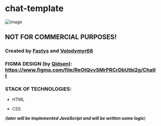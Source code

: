 # chat-template

![image](https://user-images.githubusercontent.com/49961010/163021143-83bf4cdd-e37d-4cde-a242-c14e6d42d8fc.png)

## NOT FOR COMMERCIAL PURPOSES!

### Created by [Fastys](https://github.com/fastys) and [Volodymyr68](https://github.com/volodymyr68)

### FIGMA DESIGN (by [Qidsen](https://github.com/qidsen)): https://www.figma.com/file/ReOtQvvSMrPRCrDbUtbj2g/ChatIt

### STACK OF TECHNOLOGIES:
* HTML

* CSS

(**_later will be implemented JavaScript and will be written some logic_**)
